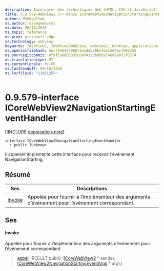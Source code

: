 ```yaml
---
description: Incorporer des technologies Web (HTML, CSS et JavaScript) dans vos applications natives avec le contrôle Microsoft Edge WebView2
title: 0.9.579-WebView2 C++ Win32 ICoreWebView2NavigationStartingEventHandler
author: MSEdgeTeam
ms.author: msedgedevrel
ms.date: 09/10/2020
ms.topic: reference
ms.prod: microsoft-edge
ms.technology: webview
keywords: IWebView2, IWebView2WebView, webview2, WebView, applications Win32, Win32, Edge, ICoreWebView2, ICoreWebView2Controller, contrôle de navigateur, html Edge, ICoreWebView2NavigationStartingEventHandler
ms.openlocfilehash: bec7596457800713eda5286c4ea1584bcfe9ed35
ms.sourcegitcommit: 0faf538d5033508af4320b9b89c4ed99872f0574
ms.translationtype: MT
ms.contentlocale: fr-FR
ms.lasthandoff: 09/10/2020
ms.locfileid: "11011257"
---
```

# 0.9.579-interface ICoreWebView2NavigationStartingEventHandler 

[!INCLUDE [deprecation-note](../../includes/deprecation-note.md)]

```
interface ICoreWebView2NavigationStartingEventHandler
  : public IUnknown
```

L’appelant implémente cette interface pour recevoir l’événement NavigationStarting.

## Résumé

 Ses                        | Descriptions
--------------------------------|---------------------------------------------
[Invoke](#invoke) | Appelée pour fournir à l’implémenteur des arguments d’événement pour l’événement correspondant.

## Ses

#### Invoke 

Appelée pour fournir à l’implémenteur des arguments d’événement pour l’événement correspondant.

> [appel](#invoke)HRESULT public ([ICoreWebView2](icorewebview2.md) * sender, [ICoreWebView2NavigationStartingEventArgs](icorewebview2navigationstartingeventargs.md) * args)

